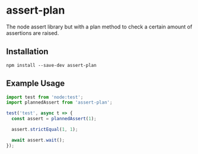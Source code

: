 # assert-plan
The node assert library but with a plan method to check a certain amount of assertions are raised.

## Installation
```
npm install --save-dev assert-plan
```

## Example Usage
```javascript
import test from 'node:test';
import plannedAssert from 'assert-plan';

test('test', async t => {
  const assert = plannedAssert(1);

  assert.strictEqual(1, 1);

  await assert.wait();
});
```

